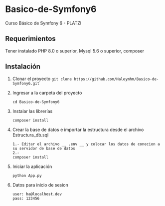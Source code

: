 # Basico-de-Symfony6
Curso Básico de Symfony 6 - PLATZI

## Requerimientos
Tener instalado PHP 8.0 o superior,  Mysql 5.6 o superior, composer

## Instalación

1. Clonar el proyecto
   ` git clone https://github.com/Haleymhm/Basico-de-Symfony6.git `

2. Ingresar a la carpeta del proyecto
    ``` 
    cd Basico-de-Symfony6
    ```

3. Instalar las librerías
    ``` 
    composer install
    ```
4. Crear la base de datos e importar la estructura desde el archivo Estructura_db.sql
    ``` 
    1.- Editar el archivo __ .env __ y colocar los datos de conecion a su servidor de base de datos
    2.- 
    composer install
    ```


5. Iniciar la aplicación
    ``` 
    python App.py  
    ```

5. Datos para inicio de sesion
    ``` 
    user: ha@localhost.dev
    pass: 123456  
    ```
